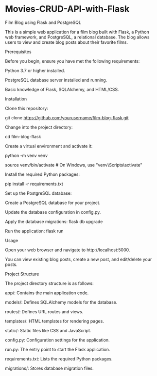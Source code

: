 # Movies-CRUD-API-with-Flask
Film Blog using Flask and PostgreSQL

This is a simple web application for a film blog built with Flask, a Python web framework, and PostgreSQL, a relational database.
The blog allows users to view and create blog posts about their favorite films.

Prerequisites

Before you begin, ensure you have met the following requirements:

Python 3.7 or higher installed.

PostgreSQL database server installed and running.

Basic knowledge of Flask, SQLAlchemy, and HTML/CSS.

Installation

Clone this repository:

git clone https://github.com/yourusername/film-blog-flask.git

Change into the project directory:

cd film-blog-flask

Create a virtual environment and activate it:

python -m venv venv

source venv/bin/activate  # On Windows, use "venv\Scripts\activate"

Install the required Python packages:

pip install -r requirements.txt

Set up the PostgreSQL database:

Create a PostgreSQL database for your project.

Update the database configuration in config.py.

Apply the database migrations:
flask db upgrade

Run the application:
flask run

Usage

Open your web browser and navigate to http://localhost:5000.

You can view existing blog posts, create a new post, and edit/delete your posts.


Project Structure

The project directory structure is as follows:

app/: Contains the main application code.

models/: Defines SQLAlchemy models for the database.

routes/: Defines URL routes and views.

templates/: HTML templates for rendering pages.

static/: Static files like CSS and JavaScript.

config.py: Configuration settings for the application.

run.py: The entry point to start the Flask application.

requirements.txt: Lists the required Python packages.

migrations/: Stores database migration files.







